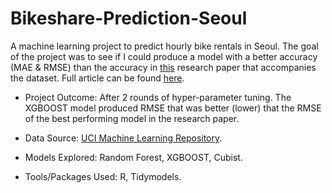 # Bikeshare-Prediction-Seoul

A machine learning project to predict hourly bike rentals in Seoul. The goal of the project was to see if I could produce a model with a better accuracy (MAE & RMSE) than the accuracy in [this](https://www.tandfonline.com/doi/full/10.1080/22797254.2020.1725789) research paper that accompanies the dataset. Full article can be found [here](https://lokwudishu.com/blog/bike_rental_prediction/).

* Project Outcome: After 2 rounds of hyper-parameter tuning. The XGBOOST model produced RMSE that was better (lower) that the RMSE of the best performing model in the research paper. 

* Data Source: [UCI Machine Learning Repository](https://archive.ics.uci.edu/ml/datasets/Seoul+Bike+Sharing+Demand).

* Models Explored: Random Forest, XGBOOST, Cubist.

* Tools/Packages Used: R, Tidymodels.
